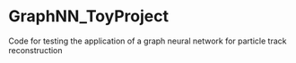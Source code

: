 # GraphNN_ToyProject
Code for testing the application of a graph neural network for particle track reconstruction
